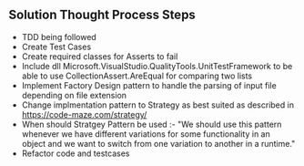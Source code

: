 ## Solution Thought Process Steps
* TDD being followed
* Create Test Cases
* Create required classes for Asserts to fail
* Include dll Microsoft.VisualStudio.QualityTools.UnitTestFramework to be able to use  CollectionAssert.AreEqual for comparing two lists
* Implement Factory Design pattern to handle the parsing of input file depending on file extension
* Change implmentation pattern to Strategy as best suited as described in https://code-maze.com/strategy/
* When should Stratgey Pattern be used :- "We should use this pattern whenever we have different variations for some functionality in an object and we want to switch from one variation to another in a runtime."
* Refactor code and testcases 
